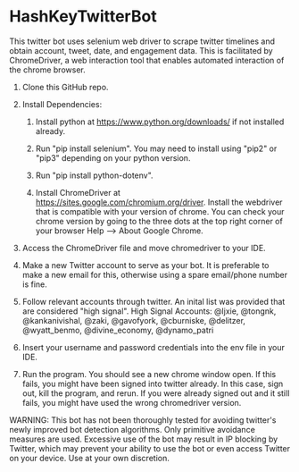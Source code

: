 # HashKeyTwitterBot
This twitter bot uses selenium web driver to scrape twitter timelines and obtain account, tweet, date, and engagement data. This is facilitated by ChromeDriver, a web interaction tool that enables automated interaction of the chrome browser.

1. Clone this GitHub repo.

2. Install Dependencies:

    1. Install python at https://www.python.org/downloads/ if not installed already.

    2. Run "pip install selenium". You may need to install using "pip2" or "pip3" depending on your python version.

    3. Run "pip install python-dotenv". 

    4. Install ChromeDriver at https://sites.google.com/chromium.org/driver. Install the webdriver that is compatible with your version of chrome. You can check your chrome version by going to the three dots at the top right corner of your browser Help --> About Google Chrome. 

3. Access the ChromeDriver file and move chromedriver to your IDE. 

4. Make a new Twitter account to serve as your bot. It is preferable to make a new email for this, otherwise using a spare email/phone number is fine.

5. Follow relevant accounts through twitter. An inital list was provided that are considered "high signal". 
    High Signal Accounts: @ljxie, @tongnk, @kankanivishal, @zaki, @gavofyork, @cburniske, @delitzer, @wyatt_benmo, @divine_economy, @dynamo_patri

6. Insert your username and password credentials into the env file in your IDE. 

7. Run the program. You should see a new chrome window open. If this fails, you might have been signed into twitter already. In this case, sign out, kill the program, and rerun. If you were already signed out and it still fails, you might have used the wrong chromedriver version. 

WARNING: This bot has not been thoroughly tested for avoiding twitter's newly improved bot detection algorithms. Only primitive avoidance measures are used. Excessive use of the bot may result in IP blocking by Twitter, which may prevent your ability to use the bot or even access Twitter on your device. Use at your own discretion. 